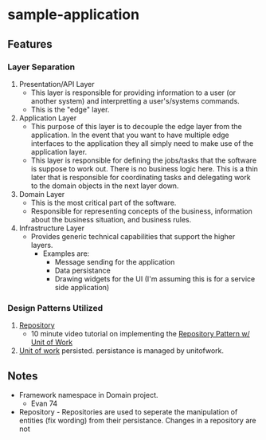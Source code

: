 # sample-application

## Features
### Layer Separation
 1. Presentation/API Layer
    * This layer is responsible for providing information to a user (or another system) and interpretting a user's/systems commands.
    * This is the "edge" layer.
 2. Application Layer
    * This purpose of this layer is to decouple the edge layer from the application.  In the event that you want to have multiple edge interfaces to the application they all simply need to make use of the application layer.
    * This layer is responsible for defining the jobs/tasks that the software is suppose to work out.  There is no business logic here.  This is a thin later that is responsible for coordinating tasks and delegating work to the domain objects in the next layer down.
 3. Domain Layer
    * This is the most critical part of the software.
    * Responsible for representing concepts of the business, information about the business situation, and business rules.
 4. Infrastructure Layer
    * Provides generic technical capabilities that support the higher layers.
      * Examples are:
        * Message sending for the application
        * Data persistance
        * Drawing widgets for the UI (I'm assuming this is for a service side application)


### Design Patterns Utilized
1. [Repository](https://docs.microsoft.com/en-us/dotnet/architecture/microservices/microservice-ddd-cqrs-patterns/infrastructure-persistence-layer-design)
   * 10 minute video tutorial on implementing the [Repository Pattern w/ Unit of Work](https://youtube.com/watch?v=rtXpYpZdOzM)
2. [Unit of work](https://www.martinfowler.com/eaaCatalog/unitOfWork.html)
 persisted.  persistance is managed by unitofwork.

## Notes
* Framework namespace in Domain project.
  * Evan 74
* Repository - Repositories are used to seperate the manipulation of entities (fix wording) from their persistance.  Changes in a repository are not

